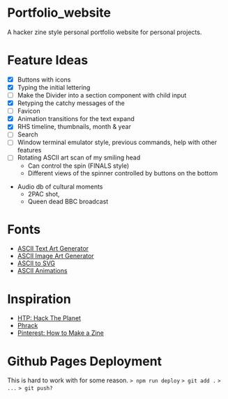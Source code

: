 
# Portfolio_website
A hacker zine style personal portfolio website for personal projects.


# Feature Ideas
- [X] Buttons with icons
- [X] Typing the initial lettering
- [ ] Make the Divider into a section component with child input
- [X] Retyping the catchy messages of the
- [ ] Favicon
- [X] Animation transitions for the text expand
- [X] RHS timeline, thumbnails, month & year
- [ ] Search
- [ ] Window terminal emulator style, previous commands, help with other features
- [ ] Rotating ASCII art scan of my smiling head
    - Can control the spin (FINALS style)
    - Different views of the spinner controlled by buttons on the bottom
- Audio db of cultural moments
    - 2PAC shot,
    - Queen dead BBC broadcast

# Fonts
- [ASCII Text Art Generator](https://patorjk.com/software/taag/#p=display&f=ANSI%20Shadow&t=LB)
- [ASCII Image Art Generator](https://www.asciiart.eu/image-to-ascii)
- [ASCII to SVG](https://ivanceras.github.io/svgbob-editor/)
- [ASCII Animations](https://ascii.co.uk/animated)


# Inspiration
- [HTP: Hack The Planet](https://www.exploit-db.com/papers/25306)
- [Phrack](http://www.phrack.org/)
- [Pinterest: How to Make a Zine](https://www.pinterest.com.au/pin/37576978132730528/)

# Github Pages Deployment
This is hard to work with for some reason.
`> npm run deploy`
`> git add .`
`> ...`
`> git push?`
